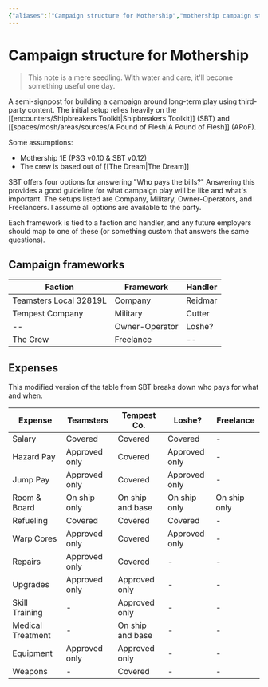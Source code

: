 ```yaml
---
{"aliases":["Campaign structure for Mothership","mothership campaign structure"],"date-created":"2023-04-14T00:04","date-modified":"2023-04-26T17:28","dg-publish":true,"tags":["mosh"],"title":"Campaign structure for Mothership","up":"[[mothership]]","permalink":"/spaces/mosh/support/a-campaign-structure-for-mothership/","dgPassFrontmatter":true}
---
```



# Campaign structure for Mothership

>This note is a mere seedling. With water and care, it'll become something useful one day.

A semi-signpost for building a campaign around long-term play using third-party content. The initial setup relies heavily on the [[encounters/Shipbreakers Toolkit\|Shipbreakers Toolkit]] (SBT) and [[spaces/mosh/areas/sources/A Pound of Flesh\|A Pound of Flesh]] (APoF).

Some assumptions:

- Mothership 1E (PSG v0.10 & SBT v0.12)
- The crew is based out of [[The Dream\|The Dream]]

SBT offers four options for answering "Who pays the bills?" Answering this provides a good guideline for what campaign play will be like and what's important. The setups listed are Company, Military, Owner-Operators, and Freelancers. I assume all options are available to the party.

Each framework is tied to a faction and handler, and any future employers should map to one of these (or something custom that answers the same questions).

## Campaign frameworks

| Faction                | Framework      | Handler |
| ---------------------- | -------------- | ------- |
| Teamsters Local 32819L | Company        | Reidmar |
| Tempest Company         | Military       | Cutter   |
| --                     | Owner-Operator | Loshe?   |
| The Crew               | Freelance      | --      |

## Expenses

This modified version of the table from SBT breaks down who pays for what and when.

| Expense           | Teamsters     | Tempest Co.   | Loshe?         | Freelance    |
| ----------------- | ------------- | ---------------- | ------------- | ------------ |
| Salary            | Covered       | Covered          | Covered       | -            |
| Hazard Pay        | Approved only | Covered          | Approved only | -            |
| Jump Pay          | Approved only | Covered          | Approved only | -            |
| Room & Board      | On ship only  | On ship and base | On ship only  | On ship only |
| Refueling         | Covered       | Covered          | Covered       | -            |
| Warp Cores        | Approved only | Covered          | Approved only | -            |
| Repairs           | Approved only | Covered          | -             | -            |
| Upgrades          | Approved only | Approved only    | -             | -            |
| Skill Training    | -             | Approved only    | -             | -            |
| Medical Treatment | -             | On ship and base | -             | -            |
| Equipment         | Approved only | Approved only    | -             | -            |
| Weapons           | -             | Covered          | -             | -            |
